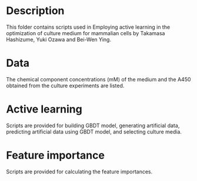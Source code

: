 # Description
This folder contains scripts used in Employing active learning in the optimization of culture medium for mammalian cells by Takamasa Hashizume, Yuki Ozawa and Bei-Wen Ying.

# Data
The chemical component concentrations (mM) of the medium and the A450 obtained from the culture experiments are listed.

# Active learning
Scripts are provided for building GBDT model, generating artificial data, predicting artificial data using GBDT model, and selecting culture media.

# Feature importance
Scripts are provided for calculating the feature importances.
